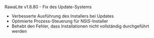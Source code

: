 RawaLite v1.8.80 - Fix des Update-Systems

- Verbesserte Ausführung des Installers bei Updates
- Optimierte Prozess-Steuerung für NSIS-Installer
- Behebt den Fehler, dass Installationen nicht vollständig durchgeführt werden
